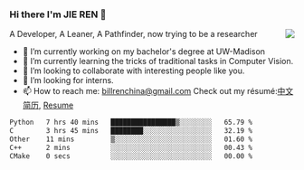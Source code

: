 ### Hi there I'm JIE REN 👋

<img align="right" src="https://github-readme-stats.vercel.app/api?username=BillRencn&show_icons=true&icon_color=0366d6&bg_color=ffffff&hide_title=true" />
A Developer, A Leaner, A Pathfinder, now trying to be a researcher

- 🔭 I’m currently working on my bachelor's degree at UW-Madison
- 🌱 I’m currently learning the tricks of traditional tasks in Computer Vision.
- 👯 I’m looking to collaborate with interesting people like you. 
- 🤔 I’m looking for interns.
- 📫 How to reach me: billrenchina@gmail.com
Check out my résumé:[中文简历](), [Resume]()

<!--START_SECTION:waka-->

```txt
Python   7 hrs 40 mins   ████████████████▒░░░░░░░░   65.79 %
C        3 hrs 45 mins   ████████░░░░░░░░░░░░░░░░░   32.19 %
Other    11 mins         ▒░░░░░░░░░░░░░░░░░░░░░░░░   01.60 %
C++      2 mins          ░░░░░░░░░░░░░░░░░░░░░░░░░   00.43 %
CMake    0 secs          ░░░░░░░░░░░░░░░░░░░░░░░░░   00.00 %
```

<!--END_SECTION:waka-->
